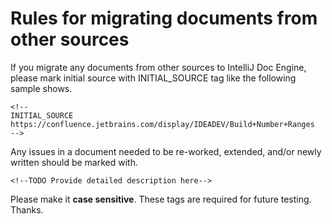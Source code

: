 Rules for migrating documents from other sources
====

If you migrate any documents from other sources to IntelliJ Doc Engine,
please mark initial source with INITIAL_SOURCE tag like the following sample shows.

```
<!--
INITIAL_SOURCE https://confluence.jetbrains.com/display/IDEADEV/Build+Number+Ranges
-->
```

Any issues in a document needed to be re-worked, extended, and\/or newly written should be marked with.

```
<!--TODO Provide detailed description here-->
```
Please make it **case sensitive**.
These tags are required for future testing.
Thanks.